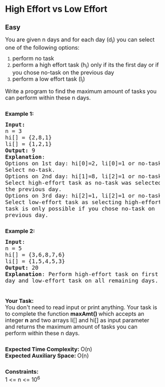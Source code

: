 # High Effort vs Low Effort
## Easy
<div class="problems_problem_content__Xm_eO"><p><span style="font-size:18px">You are given n days and for each day (d<sub>i</sub>) you can&nbsp;select one of the following options:</span></p>

<ol>
	<li><span style="font-size:18px">perform&nbsp;</span><span style="font-size:18px">no task&nbsp;</span></li>
	<li><span style="font-size:18px">perform a high effort task&nbsp;(h<sub>i</sub>) only if its the first day or if you chose no-task on the previous day</span></li>
	<li><span style="font-size:18px">perform&nbsp;a low effort task&nbsp;(l<sub>i</sub>)</span></li>
</ol>

<p><span style="font-size:18px">Write a program to find the maximum amount of tasks you can perform within these n days.&nbsp;</span></p>

<p><br>
<span style="font-size:18px"><strong>Example 1:</strong></span></p>

<pre><span style="font-size:18px"><strong>Input:</strong>
n = 3
hi[] = {2,8,1}
li[] = {1,2,1}
<strong>Output:</strong> 9
<strong>Explanation</strong>:
Options on 1st day: hi[0]=2, li[0]=1 or no-task
Select no-task.
Options on 2nd day: hi[1]=8, li[2]=1 or no-task
Select high-effort task as no-task was selected 
the previous day.  
Options on 3rd day: hi[2]=1, li[2]=1 or no-task
Select low-effort task as selecting high-effort 
task is only possible if you chose no-task on 
previous day.</span>
</pre>

<p><br>
<span style="font-size:18px"><strong>Example 2:</strong></span></p>

<pre><span style="font-size:18px"><strong>Input</strong>:
n = 5
hi[] = {3,6,8,7,6}
li[] = {1,5,4,5,3}
<strong>Output:</strong> 20
<strong>Explanation</strong>: Perform high-effort task on first 
day and low-effort task on all remaining days.
</span></pre>

<p>&nbsp;</p>

<p><span style="font-size:18px"><strong>Your Task:</strong><br>
You don't need to read input or print anything. Your task is to complete the function&nbsp;<strong>maxAmt()&nbsp;</strong>which accepts an integer <strong>n</strong> and two arrays li[] and hi[]&nbsp;as input parameter and returns the maximum amount of tasks you can perform within these n days.</span></p>

<p><br>
<span style="font-size:18px"><strong>Expected Time Complexity:&nbsp;</strong>O(n)<br>
<strong>Expected Auxiliary Space:&nbsp;</strong>O(n)</span></p>

<p><br>
<span style="font-size:18px"><strong>Constraints:</strong><br>
1 &lt;= n&nbsp;&lt;= 10<sup>6</sup></span></p>
</div>